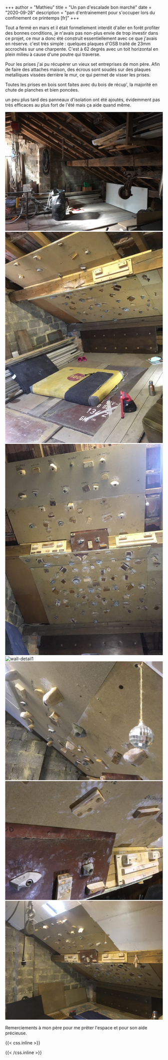+++
author = "Mathieu"
title = "Un pan d'escalade bon marché"
date = "2020-09-28"
description = "pan d'entrainement pour s'occuper lors du confinement ce printemps [fr]"
+++

Tout a fermé en mars et il était formellement interdit d'aller en forêt profiter des bonnes conditions, je n'avais pas non-plus envie de trop investir dans ce projet, ce mur a donc été construit essentiellement avec ce que j'avais en réserve.
c'est très simple : quelques plaques d'OSB traité de 23mm accrochés sur une charpente. C'est à 62 degrés avec un toit horizontal en plein milieu à cause d'une poutre qui traverse.

Pour les prises j'ai pu récupérer un vieux set entreprises de mon père. Afin de faire des attaches maison, des écrous sont soudés sur des plaques metalliques vissées derrière le mur, ce qui permet de visser les prises.

Toutes les prises en bois sont faites avec du bois de récup', la majorité en chute de planches et bien poncées.

un peu plus tard des panneaux d'isolation ont été ajoutés, évidemment pas très efficaces au plus fort de l'été mais ça aide quand même.


![wall-space](/static/img/wall/wall-space.jpg)
![wall-1.0](/static/img/wall/wall-1.0.jpg)
![wall](/static/img/wall/wall.jpg)
![wall-detail1](/static/img/wall/wall-detail-1.jpg)
![wall-detail2](/static/img/wall/wall-detail2.jpg)
![wall-detail3](/static/img/wall/wall-detail3.jpg)
![wall-final](/static/img/wall/wall-final.jpg)

Remerciements à mon père pour me prêter l'espace et pour son aide précieuse.

{{< css.inline >}}
<style>
.canon { background: white; width: 100%; height: auto;}
</style>
{{< /css.inline >}}
